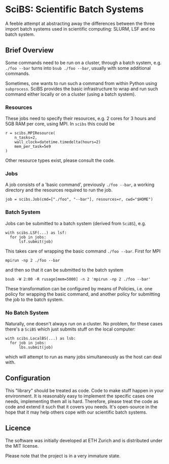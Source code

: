 # SciBS: Scientific Batch Systems
A feeble attempt at abstracting away the differences between the three import
batch systems used in scientific computing: SLURM, LSF and no batch system.

## Brief Overview
Some commands need to be run on a cluster, through a batch system, e.g. `./foo
--bar` turns into `bsub ./foo --bar`, usually with some additional commands.

Sometimes, one wants to run such a command from within Python using
`subprocess`. SciBS provides the basic infrastructure to wrap and run such
command either locally or on a cluster (using a batch system).

### Resources
These jobs need to specify their resources, e.g. 2 cores for 3 hours and 5GB
RAM per core, using MPI. In `scibs` this could be

    r = scibs.MPIResource(
        n_tasks=2,
        wall_clock=datetime.timedelta(hours=2)
        mem_per_task=5e9
    )

Other resource types exist, please consult the code.

### Jobs
A job consists of a 'basic command', previously `./foo --bar`, a working
directory and the resources required to run the job.

    job = scibs.Job(cmd=["./foo", "--bar"], resources=r, cwd="$HOME")

### Batch System
Jobs can be submitted to a batch system (derived from `SciBS`), e.g.

    with scibs.LSF(...) as lsf:
      for job in jobs:
          lsf.submit(job)

This takes care of wrapping the basic command `./foo --bar`. First for MPI

    mpirun -np 2 ./foo --bar

and then so that it can be submitted to the batch system

    bsub -W 2:00 -R rusage[mem=5000] -n 2 'mpirun -np 2 ./foo --bar'

These transformation can be configured by means of Policies, i.e. one policy for
wrapping the basic command, and another policy for submitting the job to the
batch system.

### No Batch System
Naturally, one doesn't always run on a cluster. No problem, for these cases
there's a `SciBS` which just submits stuff on the local computer:

    with scibs.LocalBS(...) as lsb:
      for job in jobs:
          lbs.submit(job)

which will attempt to run as many jobs simultaneously as the host can deal
with.

## Configuration
This "library" should be treated as code. Code to make stuff happen in your
environment. It is reasonably easy to implement the specific cases one needs,
implementing them all is hard. Therefore, please treat the code as code and
extend it such that it covers you needs. It's open-source in the hope that it
may help others cope with our scientific batch systems.

## Licence
The software was initially developed at ETH Zurich and is distributed under the
MIT license.

Please note that the project is in a very immature state.
